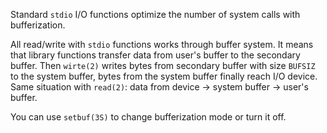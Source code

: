 Standard `stdio` I/O functions optimize the number of system calls with bufferization.

All read/write with `stdio` functions works through buffer system. It means that library functions transfer data from user's buffer to the secondary buffer. Then `wirte(2)` writes bytes from secondary buffer with size `BUFSIZ` to the system buffer, bytes from the system buffer finally reach I/O device. Same situation with `read(2)`: data from device -> system buffer -> user's buffer.

You can use `setbuf(3S)` to change bufferization mode or turn it off.